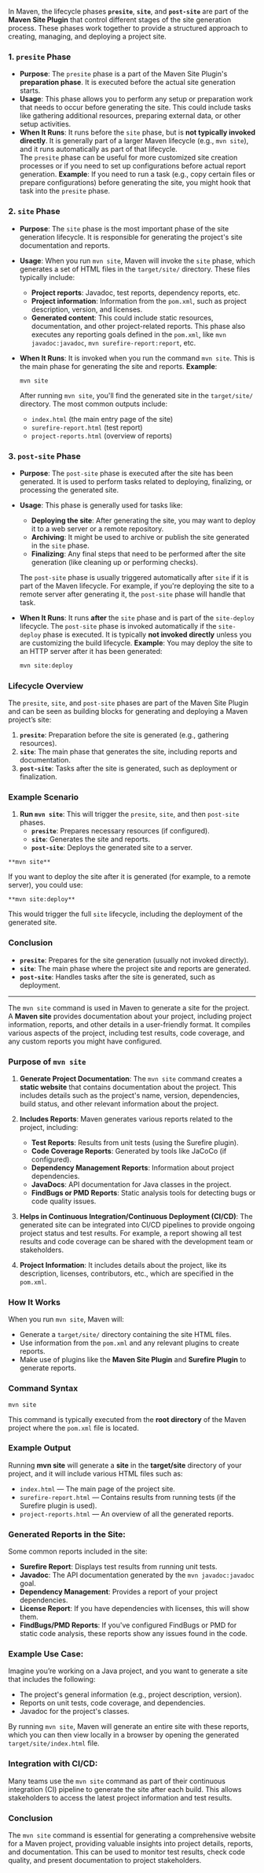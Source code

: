 In Maven, the lifecycle phases **`presite`**, **`site`**, and **`post-site`** are part of the **Maven Site Plugin** that control different stages of the site generation process. These phases work together to provide a structured approach to creating, managing, and deploying a project site.

### 1. **`presite` Phase**
- **Purpose**: The `presite` phase is a part of the Maven Site Plugin's **preparation phase**. It is executed before the actual site generation starts.
- **Usage**: This phase allows you to perform any setup or preparation work that needs to occur before generating the site. This could include tasks like gathering additional resources, preparing external data, or other setup activities.
- **When It Runs**: It runs before the `site` phase, but is **not typically invoked directly**. It is generally part of a larger Maven lifecycle (e.g., `mvn site`), and it runs automatically as part of that lifecycle.  
  The `presite` phase can be useful for more customized site creation processes or if you need to set up configurations before actual report generation.
  **Example**: If you need to run a task (e.g., copy certain files or prepare configurations) before generating the site, you might hook that task into the `presite` phase.

### 2. **`site` Phase**
- **Purpose**: The `site` phase is the most important phase of the site generation lifecycle. It is responsible for generating the project's site documentation and reports.
- **Usage**: When you run `mvn site`, Maven will invoke the `site` phase, which generates a set of HTML files in the `target/site/` directory. These files typically include:
  - **Project reports**: Javadoc, test reports, dependency reports, etc.
  - **Project information**: Information from the `pom.xml`, such as project description, version, and licenses.
  - **Generated content**: This could include static resources, documentation, and other project-related reports.
  This phase also executes any reporting goals defined in the `pom.xml`, like `mvn javadoc:javadoc`, `mvn surefire-report:report`, etc.

- **When It Runs**: It is invoked when you run the command `mvn site`. This is the main phase for generating the site and reports.
  **Example**:
  ```
  mvn site
  ```

  After running `mvn site`, you'll find the generated site in the `target/site/` directory. The most common outputs include:
  - `index.html` (the main entry page of the site)
  - `surefire-report.html` (test report)
  - `project-reports.html` (overview of reports)

### 3. **`post-site` Phase**
- **Purpose**: The `post-site` phase is executed after the site has been generated. It is used to perform tasks related to deploying, finalizing, or processing the generated site.
- **Usage**: This phase is generally used for tasks like:
  - **Deploying the site**: After generating the site, you may want to deploy it to a web server or a remote repository.
  - **Archiving**: It might be used to archive or publish the site generated in the `site` phase.
  - **Finalizing**: Any final steps that need to be performed after the site generation (like cleaning up or performing checks).

  The `post-site` phase is usually triggered automatically after `site` if it is part of the Maven lifecycle. For example, if you're deploying the site to a remote server after generating it, the `post-site` phase will handle that task.

- **When It Runs**: It runs **after** the `site` phase and is part of the `site-deploy` lifecycle. The `post-site` phase is invoked automatically if the `site-deploy` phase is executed. It is typically **not invoked directly** unless you are customizing the build lifecycle.
  **Example**: You may deploy the site to an HTTP server after it has been generated:
  ```bash
  mvn site:deploy
  ```

### Lifecycle Overview
The `presite`, `site`, and `post-site` phases are part of the Maven Site Plugin and can be seen as building blocks for generating and deploying a Maven project’s site:
1. **`presite`**: Preparation before the site is generated (e.g., gathering resources).
2. **`site`**: The main phase that generates the site, including reports and documentation.
3. **`post-site`**: Tasks after the site is generated, such as deployment or finalization.

### Example Scenario
1. **Run `mvn site`**: This will trigger the `presite`, `site`, and then `post-site` phases.
   - **`presite`**: Prepares necessary resources (if configured).
   - **`site`**: Generates the site and reports.
   - **`post-site`**: Deploys the generated site to a server.

```
**mvn site**
```

If you want to deploy the site after it is generated (for example, to a remote server), you could use:
```
**mvn site:deploy**
```

This would trigger the full `site` lifecycle, including the deployment of the generated site.

### Conclusion
- **`presite`**: Prepares for the site generation (usually not invoked directly).
- **`site`**: The main phase where the project site and reports are generated.
- **`post-site`**: Handles tasks after the site is generated, such as deployment.

---
The `mvn site` command is used in Maven to generate a site for the project. 
A **Maven site** provides documentation about your project, including project information, reports, and other details in a user-friendly format. It compiles various aspects of the project, including test results, code coverage, and any custom reports you might have configured.

### Purpose of `mvn site`
1. **Generate Project Documentation**:
   The `mvn site` command creates a **static website** that contains documentation about the project. This includes details such as the project's name, version, dependencies, build status, and other relevant information about the project.

2. **Includes Reports**:
   Maven generates various reports related to the project, including:
   - **Test Reports**: Results from unit tests (using the Surefire plugin).
   - **Code Coverage Reports**: Generated by tools like JaCoCo (if configured).
   - **Dependency Management Reports**: Information about project dependencies.
   - **JavaDocs**: API documentation for Java classes in the project.
   - **FindBugs or PMD Reports**: Static analysis tools for detecting bugs or code quality issues.
   
3. **Helps in Continuous Integration/Continuous Deployment (CI/CD)**:
   The generated site can be integrated into CI/CD pipelines to provide ongoing project status and test results. For example, a report showing all test results and code coverage can be shared with the development team or stakeholders.

4. **Project Information**:
   It includes details about the project, like its description, licenses, contributors, etc., which are specified in the `pom.xml`.

### How It Works
When you run `mvn site`, Maven will:
- Generate a `target/site/` directory containing the site HTML files.
- Use information from the `pom.xml` and any relevant plugins to create reports.
- Make use of plugins like the **Maven Site Plugin** and **Surefire Plugin** to generate reports.
  
### Command Syntax
```
mvn site
```

This command is typically executed from the **root directory** of the Maven project where the `pom.xml` file is located.

### Example Output
Running **mvn site** will generate a **site** in the **target/site** directory of your project, and it will include various HTML files such as:

- `index.html` — The main page of the project site.
- `surefire-report.html` — Contains results from running tests (if the Surefire plugin is used).
- `project-reports.html` — An overview of all the generated reports.

### Generated Reports in the Site:
Some common reports included in the site:
- **Surefire Report**: Displays test results from running unit tests.
- **Javadoc**: The API documentation generated by the `mvn javadoc:javadoc` goal.
- **Dependency Management**: Provides a report of your project dependencies.
- **License Report**: If you have dependencies with licenses, this will show them.
- **FindBugs/PMD Reports**: If you've configured FindBugs or PMD for static code analysis, these reports show any issues found in the code.

### Example Use Case:
Imagine you’re working on a Java project, and you want to generate a site that includes the following:
- The project's general information (e.g., project description, version).
- Reports on unit tests, code coverage, and dependencies.
- Javadoc for the project's classes.

By running `mvn site`, Maven will generate an entire site with these reports, which you can then view locally in a browser by opening the generated `target/site/index.html` file.

### Integration with CI/CD:
Many teams use the `mvn site` command as part of their continuous integration (CI) pipeline to generate the site after each build. This allows stakeholders to access the latest project information and test results.

### Conclusion
The `mvn site` command is essential for generating a comprehensive website for a Maven project, providing valuable insights into project details, reports, and documentation. This can be used to monitor test results, check code quality, and present documentation to project stakeholders.
